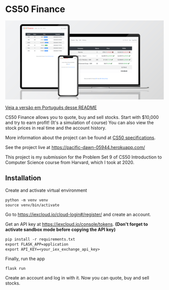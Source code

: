 # CS50 Finance

![Demo image](https://raw.githubusercontent.com/LaurenceZanotti/cs50-finance/assets/cs50finance-mockup.png)

[Veja a versão em Português desse README](https://github.com/LaurenceZanotti/cs50-finance/tree/pt-BR)

CS50 Finance allows you to quote, buy and sell stocks. Start with $10,000 and try to earn profit! (It's a simulation of course) You can also view the stock prices in real time and the account history.

More information about the project can be found at [CS50 specifications](https://cs50.harvard.edu/x/2022/psets/9/finance/).

See the project live at https://pacific-dawn-05944.herokuapp.com/

This project is my submission for the Problem Set 9 of CS50 Introduction to Computer Science course from Harvard, which I took at 2020.

## Installation

Create and activate virtual environment

    python -m venv venv
    source venv/bin/activate

Go to https://iexcloud.io/cloud-login#/register/ and create an account.

Get an API key at https://iexcloud.io/console/tokens. **(Don't forget to activate sandbox mode before copying the API key)**

    pip install -r requirements.txt
    export FLASK_APP=application
    export API_KEY=<your_iex_exchange_api_key>

Finally, run the app

    flask run

Create an account and log in with it. Now you can quote, buy and sell stocks.